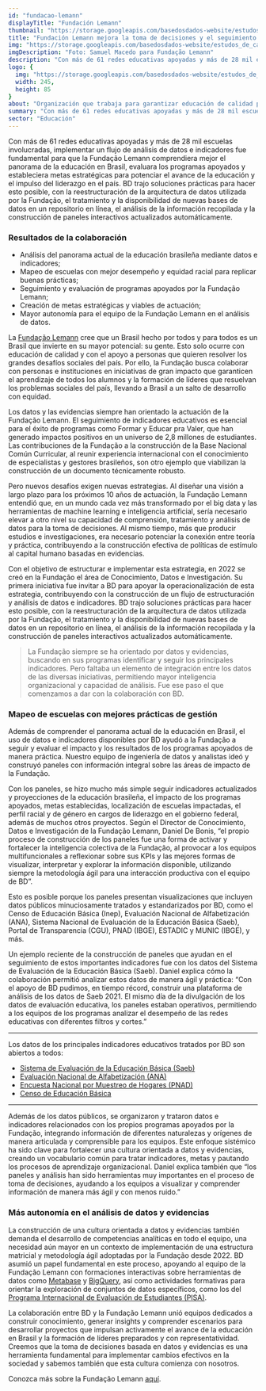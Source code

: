 ```yaml
---
id: "fundacao-lemann"
displayTitle: "Fundación Lemann"
thumbnail: "https://storage.googleapis.com/basedosdados-website/estudos_de_caso/thumbnails/thumbnail_estudo_de_caso_flemann.png"
title: "Fundación Lemann mejora la toma de decisiones y el seguimiento de metas con tecnología de análisis y ingeniería de datos desarrollada por BD"
img: "https://storage.googleapis.com/basedosdados-website/estudos_de_caso/imagens/estudo_de_caso_flemann.png"
imgDescription: "Foto: Samuel Macedo para Fundação Lemann"
description: "Con más de 61 redes educativas apoyadas y más de 28 mil escuelas involucradas, implementar un flujo de análisis de datos e indicadores fue fundamental para que la Fundação Lemann comprendiera mejor el panorama de la educación en Brasil, evaluara los programas apoyados y estableciera metas estratégicas para potenciar el avance de la educación y el impulso del liderazgo en el país."
logo: {
  img: "https://storage.googleapis.com/basedosdados-website/estudos_de_caso/logos/flemann.png",
  width: 245,
  height: 85
}
about: "Organización que trabaja para garantizar educación de calidad para todos los niños brasileños y apoya a líderes enfocados en el desarrollo social de Brasil."
summary: "Con más de 61 redes educativas apoyadas y más de 28 mil escuelas involucradas, implementar un flujo de análisis de datos e indicadores fue fundamental para que la Fundação Lemann comprendiera mejor el panorama de la educación en Brasil, evaluara los programas apoyados y estableciera metas estratégicas para potenciar el avance de la educación y el impulso del liderazgo en el país. BD trajo soluciones prácticas para hacer esto posible, con la reestructuración de la arquitectura de datos utilizada por la Fundação, el tratamiento y la disponibilidad de nuevas bases de datos en un repositorio en línea, el análisis de la información recopilada y la construcción de paneles interactivos actualizados automáticamente."
sector: "Educación"
---
```


Con más de 61 redes educativas apoyadas y más de 28 mil escuelas involucradas, implementar un flujo de análisis de datos e indicadores fue fundamental para que la Fundação Lemann comprendiera mejor el panorama de la educación en Brasil, evaluara los programas apoyados y estableciera metas estratégicas para potenciar el avance de la educación y el impulso del liderazgo en el país. BD trajo soluciones prácticas para hacer esto posible, con la reestructuración de la arquitectura de datos utilizada por la Fundação, el tratamiento y la disponibilidad de nuevas bases de datos en un repositorio en línea, el análisis de la información recopilada y la construcción de paneles interactivos actualizados automáticamente.

### Resultados de la colaboración

- Análisis del panorama actual de la educación brasileña mediante datos e indicadores;
- Mapeo de escuelas con mejor desempeño y equidad racial para replicar buenas prácticas;
- Seguimiento y evaluación de programas apoyados por la Fundação Lemann;
- Creación de metas estratégicas y viables de actuación;
- Mayor autonomía para el equipo de la Fundação Lemann en el análisis de datos.

La [Fundação Lemann](https://fundacaolemann.org.br/) cree que un Brasil hecho por todos y para todos es un Brasil que invierte en su mayor potencial: su gente. Esto solo ocurre con educación de calidad y con el apoyo a personas que quieren resolver los grandes desafíos sociales del país. Por ello, la Fundação busca colaborar con personas e instituciones en iniciativas de gran impacto que garanticen el aprendizaje de todos los alumnos y la formación de líderes que resuelvan los problemas sociales del país, llevando a Brasil a un salto de desarrollo con equidad.

Los datos y las evidencias siempre han orientado la actuación de la Fundação Lemann. El seguimiento de indicadores educativos es esencial para el éxito de programas como Formar y Educar pra Valer, que han generado impactos positivos en un universo de 2,8 millones de estudiantes. Las contribuciones de la Fundação a la construcción de la Base Nacional Común Curricular, al reunir experiencia internacional con el conocimiento de especialistas y gestores brasileños, son otro ejemplo que viabilizan la construcción de un documento técnicamente robusto.

Pero nuevos desafíos exigen nuevas estrategias. Al diseñar una visión a largo plazo para los próximos 10 años de actuación, la Fundação Lemann entendió que, en un mundo cada vez más transformado por el big data y las herramientas de machine learning e inteligencia artificial, sería necesario elevar a otro nivel su capacidad de comprensión, tratamiento y análisis de datos para la toma de decisiones. Al mismo tiempo, más que producir estudios e investigaciones, era necesario potenciar la conexión entre teoría y práctica, contribuyendo a la construcción efectiva de políticas de estímulo al capital humano basadas en evidencias.

Con el objetivo de estructurar e implementar esta estrategia, en 2022 se creó en la Fundação el área de Conocimiento, Datos e Investigación. Su primera iniciativa fue invitar a BD para apoyar la operacionalización de esta estrategia, contribuyendo con la construcción de un flujo de estructuración y análisis de datos e indicadores. BD trajo soluciones prácticas para hacer esto posible, con la reestructuración de la arquitectura de datos utilizada por la Fundação, el tratamiento y la disponibilidad de nuevas bases de datos en un repositorio en línea, el análisis de la información recopilada y la construcción de paneles interactivos actualizados automáticamente.

<Blockquote caption="Daniel De Bonis, Director de Conocimiento, Datos e Investigación">
La Fundação siempre se ha orientado por datos y evidencias, buscando en sus programas identificar y seguir los principales indicadores. Pero faltaba un elemento de integración entre los datos de las diversas iniciativas, permitiendo mayor inteligencia organizacional y capacidad de análisis. Fue ese paso el que comenzamos a dar con la colaboración con BD.
</Blockquote>

### Mapeo de escuelas con mejores prácticas de gestión

Además de comprender el panorama actual de la educación en Brasil, el uso de datos e indicadores disponibles por BD ayudó a la Fundação a seguir y evaluar el impacto y los resultados de los programas apoyados de manera práctica. Nuestro equipo de ingeniería de datos y analistas ideó y construyó paneles con información integral sobre las áreas de impacto de la Fundação.

Con los paneles, se hizo mucho más simple seguir indicadores actualizados y proyecciones de la educación brasileña, el impacto de los programas apoyados, metas establecidas, localización de escuelas impactadas, el perfil racial y de género en cargos de liderazgo en el gobierno federal, además de muchos otros proyectos. Según el Director de Conocimiento, Datos e Investigación de la Fundação Lemann, Daniel De Bonis, “el propio proceso de construcción de los paneles fue una forma de activar y fortalecer la inteligencia colectiva de la Fundação, al provocar a los equipos multifuncionales a reflexionar sobre sus KPIs y las mejores formas de visualizar, interpretar y explorar la información disponible, utilizando siempre la metodología ágil para una interacción productiva con el equipo de BD”.

Esto es posible porque los paneles presentan visualizaciones que incluyen datos públicos minuciosamente tratados y estandarizados por BD, como el Censo de Educación Básica (Inep), Evaluación Nacional de Alfabetización (ANA), Sistema Nacional de Evaluación de la Educación Básica (Saeb), Portal de Transparencia (CGU), PNAD (IBGE), ESTADIC y MUNIC (IBGE), y más.

Un ejemplo reciente de la construcción de paneles que ayudan en el seguimiento de estos importantes indicadores fue con los datos del Sistema de Evaluación de la Educación Básica (Saeb). Daniel explica cómo la colaboración permitió analizar estos datos de manera ágil y práctica: “Con el apoyo de BD pudimos, en tiempo récord, construir una plataforma de análisis de los datos de Saeb 2021. El mismo día de la divulgación de los datos de evaluación educativa, los paneles estaban operativos, permitiendo a los equipos de los programas analizar el desempeño de las redes educativas con diferentes filtros y cortes.”

---

Los datos de los principales indicadores educativos tratados por BD son abiertos a todos:
- [Sistema de Evaluación de la Educación Básica (Saeb)](https://basedosdados.org/dataset/e083c9a2-1cee-4342-bedc-535cbad6f3cd?table=0308fbe0-270c-4135-9115-ea1100f400f6)
- [Evaluación Nacional de Alfabetización (ANA)](https://basedosdados.org/dataset/140554cd-8062-4c9c-80fa-363cee3603e3?table=99597e72-0796-4de3-8542-f4fd8f3ccfa4)
- [Encuesta Nacional por Muestreo de Hogares (PNAD)](https://basedosdados.org/dataset/0cde957f-1b58-425a-b6cd-ba1208515537?table=83062c5c-6b1f-4d54-8cf2-9f541e835bf0)
- [Censo de Educación Básica](https://basedosdados.org/dataset/dae21af4-4b6a-42f4-b94a-4c2061ea9de5?table=62f7bef8-36f3-4c9b-bc79-882a2ebbed8f)

---

Además de los datos públicos, se organizaron y trataron datos e indicadores relacionados con los propios programas apoyados por la Fundação, integrando información de diferentes naturalezas y orígenes de manera articulada y comprensible para los equipos. Este enfoque sistémico ha sido clave para fortalecer una cultura orientada a datos y evidencias, creando un vocabulario común para tratar indicadores, metas y pautando los procesos de aprendizaje organizacional. Daniel explica también que “los paneles y análisis han sido herramientas muy importantes en el proceso de toma de decisiones, ayudando a los equipos a visualizar y comprender información de manera más ágil y con menos ruido.”

### Más autonomía en el análisis de datos y evidencias

La construcción de una cultura orientada a datos y evidencias también demanda el desarrollo de competencias analíticas en todo el equipo, una necesidad aún mayor en un contexto de implementación de una estructura matricial y metodología ágil adoptadas por la Fundação desde 2022. BD asumió un papel fundamental en este proceso, apoyando al equipo de la Fundação Lemann con formaciones interactivas sobre herramientas de datos como [Metabase](https://www.metabase.com/) y [BigQuery](https://cloud.google.com/bigquery), así como actividades formativas para orientar la exploración de conjuntos de datos específicos, como los del [Programa Internacional de Evaluación de Estudiantes (PISA)](https://basedosdados.org/dataset/programme-for-international-student-assessment?external_link=Baixar).

La colaboración entre BD y la Fundação Lemann unió equipos dedicados a construir conocimiento, generar insights y comprender escenarios para desarrollar proyectos que impulsan activamente el avance de la educación en Brasil y la formación de líderes preparados y con representatividad. Creemos que la toma de decisiones basada en datos y evidencias es una herramienta fundamental para implementar cambios efectivos en la sociedad y sabemos también que esta cultura comienza con nosotros.

Conozca más sobre la Fundação Lemann [aquí](https://fundacaolemann.org.br/).
